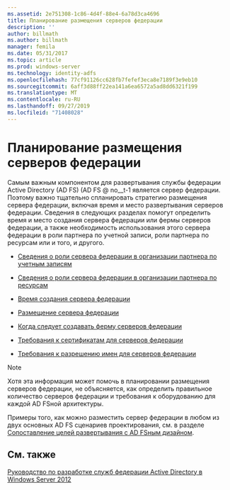 ```yaml
---
ms.assetid: 2e751308-1c86-4d4f-88e4-6a78d3ca4696
title: Планирование размещения серверов федерации
description: ''
author: billmath
ms.author: billmath
manager: femila
ms.date: 05/31/2017
ms.topic: article
ms.prod: windows-server
ms.technology: identity-adfs
ms.openlocfilehash: 77cf91126cc628fb7fefef3eca8e7189f3e9eb10
ms.sourcegitcommit: 6aff3d88ff22ea141a6ea6572a5ad8dd6321f199
ms.translationtype: MT
ms.contentlocale: ru-RU
ms.lasthandoff: 09/27/2019
ms.locfileid: "71408028"
---
```

# <a name="planning-federation-server-placement"></a>Планирование размещения серверов федерации

Самым важным компонентом для развертывания службы федерации Active Directory (AD FS) \(AD FS @ no__t-1 является сервер федерации. Поэтому важно тщательно спланировать стратегию размещения сервера федерации, включая время и место развертывания серверов федерации. Сведения в следующих разделах помогут определить время и место создания сервера федерации или фермы серверов федерации, а также необходимость использования этого сервера федерации в роли партнера по учетной записи, роли партнера по ресурсам или и того, и другого.  
  
-   [Сведения о роли сервера федерации в организации партнера по учетным записям](Review-the-Role-of-the-Federation-Server-in-the-Account-Partner.md)  
  
-   [Сведения о роли сервера федерации в организации партнера по ресурсам](Review-the-Role-of-the-Federation-Server-in-the-Resource-Partner.md)  
  
-   [Время создания сервера федерации](When-to-Create-a-Federation-Server.md)  
  
-   [Размещение сервера федерации](Where-to-Place-a-Federation-Server.md)  
  
-   [Когда следует создавать ферму серверов федерации](When-to-Create-a-Federation-Server-Farm.md)  
  
-   [Требования к сертификатам для серверов федерации](Certificate-Requirements-for-Federation-Servers.md)  
  
-   [Требования к разрешению имен для серверов федерации](Name-Resolution-Requirements-for-Federation-Servers.md)  
  
> [!NOTE]  
> Хотя эта информация может помочь в планировании размещения серверов федерации, не объясняется, как определить правильное количество серверов федерации и требования к оборудованию для каждой AD FSной архитектуры.  
  
Примеры того, как можно разместить сервер федерации в любом из двух основных AD FS сценариев проектирования, см. в разделе [Сопоставление целей развертывания с AD FSным дизайном](Mapping-Your-Deployment-Goals-to-an-AD-FS-Design.md).  
  
## <a name="see-also"></a>См. также
[Руководство по разработке служб федерации Active Directory в Windows Server 2012](AD-FS-Design-Guide-in-Windows-Server-2012.md)

